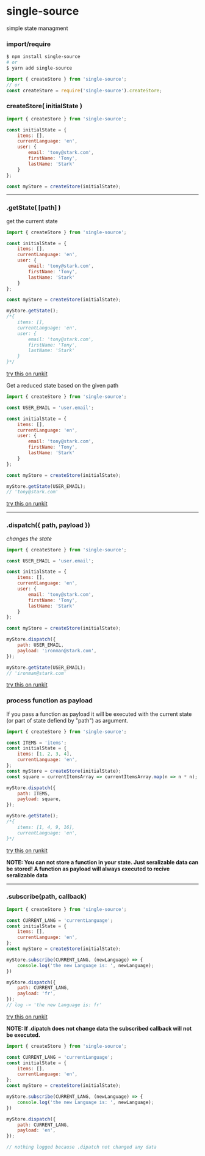 # single-source
simple state managment

### import/require
```sh
$ npm install single-source
# or
$ yarn add single-source
```
```js
import { createStore } from 'single-source';
// or
const createStore = require('single-source').createStore;
```
### createStore( initialState )
```js
import { createStore } from 'single-source';

const initialState = {
    items: [],
    currentLanguage: 'en',
    user: {
        email: 'tony@stark.com',
        firstName: 'Tony',
        lastName: 'Stark'
    }
};

const myStore = createStore(initialState);
```

___
### .getState( [path] )
get the current state
```js
import { createStore } from 'single-source';

const initialState = {
    items: [],
    currentLanguage: 'en',
    user: {
        email: 'tony@stark.com',
        firstName: 'Tony',
        lastName: 'Stark'
    }
};

const myStore = createStore(initialState);

myStore.getState();
/*{
    items: [],
    currentLanguage: 'en',
    user: {
        email: 'tony@stark.com',
        firstName: 'Tony',
        lastName: 'Stark'
    }
}*/
```
[try this on runkit](https://runkit.com/christianheyn/5ace43b5c4912c0012197d73)

Get a reduced state based on the given path
```js
import { createStore } from 'single-source';

const USER_EMAIL = 'user.email';

const initialState = {
    items: [],
    currentLanguage: 'en',
    user: {
        email: 'tony@stark.com',
        firstName: 'Tony',
        lastName: 'Stark'
    }
};

const myStore = createStore(initialState);

myStore.getState(USER_EMAIL);
// 'tony@stark.com'

```
[try this on runkit](https://runkit.com/christianheyn/5ace44d4c4912c0012197e89)

___

### .dispatch({ path, payload })
_changes the state_
```js
import { createStore } from 'single-source';

const USER_EMAIL = 'user.email';

const initialState = {
    items: [],
    currentLanguage: 'en',
    user: {
        email: 'tony@stark.com',
        firstName: 'Tony',
        lastName: 'Stark'
    }
};

const myStore = createStore(initialState);

myStore.dispatch({
    path: USER_EMAIL,
    payload: 'ironman@stark.com',
});

myStore.getState(USER_EMAIL);
// 'ironman@stark.com'
```
[try this on runkit](https://runkit.com/christianheyn/5ace456e5e52cc0012bacfd9)

### __process function as payload__

If you pass a function as payload it will be executed with the current state (or part of state defiend by "path") as argument.
```js
import { createStore } from 'single-source';

const ITEMS = 'items';
const initialState = {
    items: [1, 2, 3, 4],
    currentLanguage: 'en',
};
const myStore = createStore(initialState);
const square = currentItemsArray => currentItemsArray.map(n => n * n);

myStore.dispatch({
    path: ITEMS,
    payload: square,
});

myStore.getState();
/*{
    items: [1, 4, 9, 16],
    currentLanguage: 'en',
}*/
```
[try this on runkit](https://runkit.com/christianheyn/5ace45cbc4912c0012197f5c)

**NOTE: You can not store a function in your state. Just seralizable data can be stored! A function as payload will always executed to recive seralizable data**
___


### .subscribe(path, callback)
```js
import { createStore } from 'single-source';

const CURRENT_LANG = 'currentLanguage';
const initialState = {
    items: [],
    currentLanguage: 'en',
};
const myStore = createStore(initialState);

myStore.subscribe(CURRENT_LANG, (newLanguage) => {
    console.log('the new Language is: ', newLanguage);
})

myStore.dispatch({
    path: CURRENT_LANG,
    payload: 'fr',
});
// log -> 'the new Language is: fr'
```
[try this on runkit](https://runkit.com/christianheyn/5ace467ac2fb350012128b22)

**NOTE: If .dipatch does not change data the subscribed callback will not be executed.**
```js
import { createStore } from 'single-source';

const CURRENT_LANG = 'currentLanguage';
const initialState = {
    items: [],
    currentLanguage: 'en',
};
const myStore = createStore(initialState);

myStore.subscribe(CURRENT_LANG, (newLanguage) => {
    console.log('the new Language is: ', newLanguage);
})

myStore.dispatch({
    path: CURRENT_LANG,
    payload: 'en',
});

// nothing logged because .dipatch not changed any data
```
